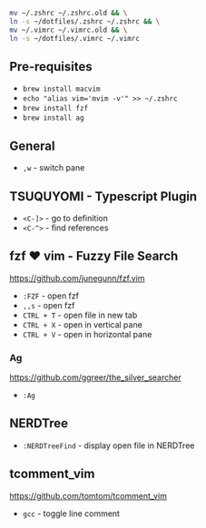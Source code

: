 ```bash
mv ~/.zshrc ~/.zshrc.old && \
ln -s ~/dotfiles/.zshrc ~/.zshrc && \
mv ~/.vimrc ~/.vimrc.old && \
ln -s ~/dotfiles/.vimrc ~/.vimrc

```
## Pre-requisites
- `brew install macvim`
- `echo "alias vim='mvim -v'" >> ~/.zshrc`
- `brew install fzf`
- `brew install ag`
## General
- `,w` - switch pane

## TSUQUYOMI - Typescript Plugin
- `<C-]>` - go to definition
- `<C-^>` - find references

## fzf ❤️ vim - Fuzzy File Search
https://github.com/junegunn/fzf.vim
- `:FZF` - open fzf
- `,,s` - open fzf
- `CTRL + T` - open file in new tab
- `CTRL + X` - open in vertical pane
- `CTRL + V` - open in horizontal pane

### Ag
https://github.com/ggreer/the_silver_searcher
- `:Ag`

## NERDTree
- `:NERDTreeFind` - display open file in NERDTree

## tcomment_vim
https://github.com/tomtom/tcomment_vim
- `gcc` - toggle line comment
